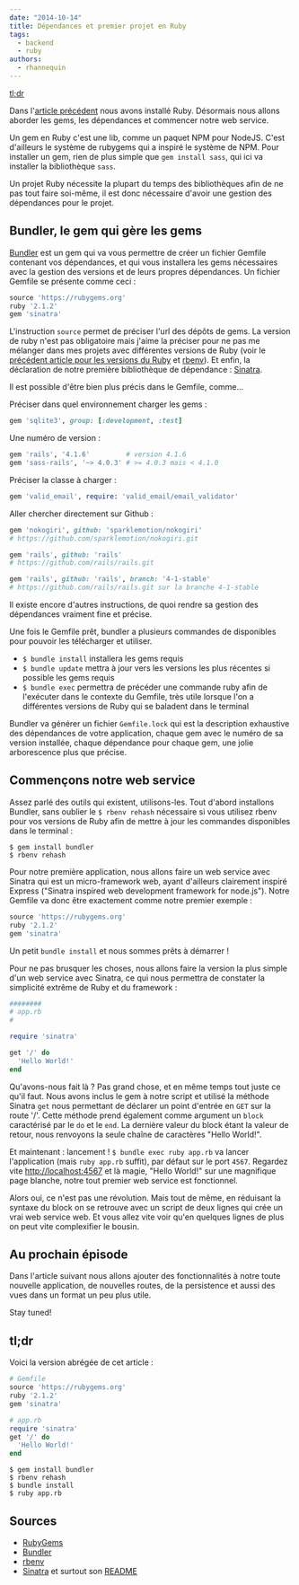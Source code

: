 ```yaml
---
date: "2014-10-14"
title: Dépendances et premier projet en Ruby
tags:
  - backend
  - ruby
authors:
  - rhannequin
---
```


[tl;dr](#tl-dr)

Dans l'[article précédent](/fr/articles/ruby/premiers-pas/) nous avons installé
Ruby. Désormais nous allons aborder les gems, les dépendances et commencer notre
web service.

Un gem en Ruby c'est une lib, comme un paquet NPM pour NodeJS. C'est d'ailleurs
le système de rubygems qui a inspiré le système de NPM. Pour installer un gem,
rien de plus simple que `gem install sass`, qui ici va installer la bibliothèque
`sass`.

Un projet Ruby nécessite la plupart du temps des bibliothèques afin de ne pas
tout faire soi-même, il est donc nécessaire d'avoir une gestion des dépendances
pour le projet.

## Bundler, le gem qui gère les gems

[Bundler](http://bundler.io) est un gem qui va vous permettre de créer un
fichier Gemfile contenant vos dépendances, et qui vous installera les gems
nécessaires avec la gestion des versions et de leurs propres dépendances. Un
fichier Gemfile se présente comme ceci :

```ruby
source 'https://rubygems.org'
ruby '2.1.2'
gem 'sinatra'
```

L'instruction `source` permet de préciser l'url des dépôts de gems. La version
de ruby n'est pas obligatoire mais j'aime la préciser pour ne pas me mélanger
dans mes projets avec différentes versions de Ruby (voir le
[précédent article pour les versions du Ruby](/fr/articles/ruby/premiers-pas/)
et [rbenv](https://github.com/sstephenson/rbenv)). Et enfin, la déclaration de
notre première bibliothèque de dépendance : [Sinatra](http://www.sinatrarb.com).

Il est possible d'être bien plus précis dans le Gemfile, comme...

Préciser dans quel environnement charger les gems :

```ruby
gem 'sqlite3', group: [:development, :test]
```

Une numéro de version :

```ruby
gem 'rails', '4.1.6'         # version 4.1.6
gem 'sass-rails', '~> 4.0.3' # >= 4.0.3 mais < 4.1.0
```

Préciser la classe à charger :

```ruby
gem 'valid_email', require: 'valid_email/email_validator'
```

Aller chercher directement sur Github :

```ruby
gem 'nokogiri', github: 'sparklemotion/nokogiri'
# https://github.com/sparklemotion/nokogiri.git

gem 'rails', github: 'rails'
# https://github.com/rails/rails.git

gem 'rails', github: 'rails', branch: '4-1-stable'
# https://github.com/rails/rails.git sur la branche 4-1-stable
```

Il existe encore d'autres instructions, de quoi rendre sa gestion des
dépendances vraiment fine et précise.

Une fois le Gemfile prêt, bundler a plusieurs commandes de disponibles pour
pouvoir les télécharger et utiliser.

- `$ bundle install` installera les gems requis
- `$ bundle update` mettra à jour vers les versions les plus récentes si
  possible les gems requis
- `$ bundle exec` permettra de précéder une commande ruby afin de l'exécuter
  dans le contexte du Gemfile, très utile lorsque l'on a différentes versions de
  Ruby qui se baladent dans le terminal

Bundler va générer un fichier `Gemfile.lock` qui est la description exhaustive
des dépendances de votre application, chaque gem avec le numéro de sa version
installée, chaque dépendance pour chaque gem, une jolie arborescence plus que
précise.

## Commençons notre web service

Assez parlé des outils qui existent, utilisons-les. Tout d'abord installons
Bundler, sans oublier le `$ rbenv rehash` nécessaire si vous utilisez rbenv pour
vos versions de Ruby afin de mettre à jour les commandes disponibles dans le
terminal :

```
$ gem install bundler
$ rbenv rehash
```

Pour notre première application, nous allons faire un web service avec Sinatra
qui est un micro-framework web, ayant d'ailleurs clairement inspiré Express
("Sinatra inspired web development framework for node.js"). Notre Gemfile va
donc être exactement comme notre premier exemple :

```ruby
source 'https://rubygems.org'
ruby '2.1.2'
gem 'sinatra'
```

Un petit `bundle install` et nous sommes prêts à démarrer !

Pour ne pas brusquer les choses, nous allons faire la version la plus simple
d'un web service avec Sinatra, ce qui nous permettra de constater la simplicité
extrême de Ruby et du framework :

```ruby
########
# app.rb
#

require 'sinatra'

get '/' do
  'Hello World!'
end
```

Qu'avons-nous fait là ? Pas grand chose, et en même temps tout juste ce qu'il
faut. Nous avons inclus le gem à notre script et utilisé la méthode Sinatra
`get` nous permettant de déclarer un point d'entrée en `GET` sur la route '/'.
Cette méthode prend également comme argument un `block` caractérisé par le `do`
et le `end`. La dernière valeur du block étant la valeur de retour, nous
renvoyons la seule chaîne de caractères "Hello World!".

Et maintenant : lancement ! `$ bundle exec ruby app.rb` va lancer l'application
(mais `ruby app.rb` suffit), par défaut sur le port `4567`. Regardez vite
[http://localhost:4567](http://localhost:4567) et là magie, "Hello World!" sur
une magnifique page blanche, notre tout premier web service est fonctionnel.

Alors oui, ce n'est pas une révolution. Mais tout de même, en réduisant la
syntaxe du block on se retrouve avec un script de deux lignes qui crée un vrai
web service web. Et vous allez vite voir qu'en quelques lignes de plus on peut
vite complexifier le bousin.

## Au prochain épisode

Dans l'article suivant nous allons ajouter des fonctionnalités à notre toute
nouvelle application, de nouvelles routes, de la persistence et aussi des vues
dans un format un peu plus utile.

Stay tuned!

## tl;dr

Voici la version abrégée de cet article :

```ruby
# Gemfile
source 'https://rubygems.org'
ruby '2.1.2'
gem 'sinatra'
```

```ruby
# app.rb
require 'sinatra'
get '/' do
  'Hello World!'
end
```

```console
$ gem install bundler
$ rbenv rehash
$ bundle install
$ ruby app.rb
```

## Sources

- [RubyGems](https://rubygems.org)
- [Bundler](http://bundler.io)
- [rbenv](https://github.com/sstephenson/rbenv)
- [Sinatra](http://www.sinatrarb.com) et surtout son
  [README](http://www.sinatrarb.com/intro.html)
